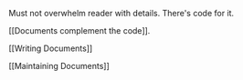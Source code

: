 Must not overwhelm reader with details. There's code for it.

[[Documents complement the code]]. 

[[Writing Documents]]

[[Maintaining Documents]]
